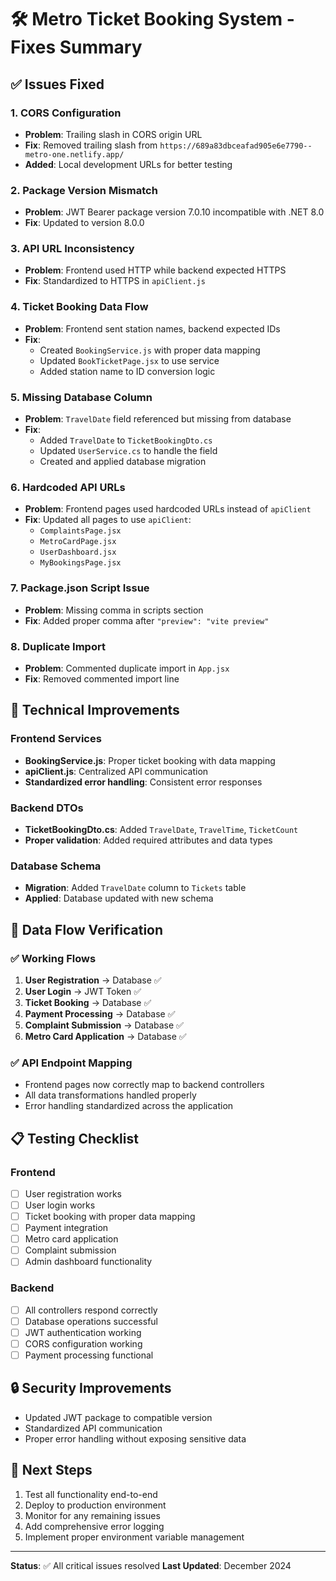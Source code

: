 # 🛠️ Metro Ticket Booking System - Fixes Summary

## ✅ **Issues Fixed**

### **1. CORS Configuration**
- **Problem**: Trailing slash in CORS origin URL
- **Fix**: Removed trailing slash from `https://689a83dbceafad905e6e7790--metro-one.netlify.app/`
- **Added**: Local development URLs for better testing

### **2. Package Version Mismatch**
- **Problem**: JWT Bearer package version 7.0.10 incompatible with .NET 8.0
- **Fix**: Updated to version 8.0.0

### **3. API URL Inconsistency**
- **Problem**: Frontend used HTTP while backend expected HTTPS
- **Fix**: Standardized to HTTPS in `apiClient.js`

### **4. Ticket Booking Data Flow**
- **Problem**: Frontend sent station names, backend expected IDs
- **Fix**: 
  - Created `BookingService.js` with proper data mapping
  - Updated `BookTicketPage.jsx` to use service
  - Added station name to ID conversion logic

### **5. Missing Database Column**
- **Problem**: `TravelDate` field referenced but missing from database
- **Fix**: 
  - Added `TravelDate` to `TicketBookingDto.cs`
  - Updated `UserService.cs` to handle the field
  - Created and applied database migration

### **6. Hardcoded API URLs**
- **Problem**: Frontend pages used hardcoded URLs instead of `apiClient`
- **Fix**: Updated all pages to use `apiClient`:
  - `ComplaintsPage.jsx`
  - `MetroCardPage.jsx`
  - `UserDashboard.jsx`
  - `MyBookingsPage.jsx`

### **7. Package.json Script Issue**
- **Problem**: Missing comma in scripts section
- **Fix**: Added proper comma after `"preview": "vite preview"`

### **8. Duplicate Import**
- **Problem**: Commented duplicate import in `App.jsx`
- **Fix**: Removed commented import line

## 🔧 **Technical Improvements**

### **Frontend Services**
- **BookingService.js**: Proper ticket booking with data mapping
- **apiClient.js**: Centralized API communication
- **Standardized error handling**: Consistent error responses

### **Backend DTOs**
- **TicketBookingDto.cs**: Added `TravelDate`, `TravelTime`, `TicketCount`
- **Proper validation**: Added required attributes and data types

### **Database Schema**
- **Migration**: Added `TravelDate` column to `Tickets` table
- **Applied**: Database updated with new schema

## 🚀 **Data Flow Verification**

### **✅ Working Flows**
1. **User Registration** → Database ✅
2. **User Login** → JWT Token ✅
3. **Ticket Booking** → Database ✅
4. **Payment Processing** → Database ✅
5. **Complaint Submission** → Database ✅
6. **Metro Card Application** → Database ✅

### **✅ API Endpoint Mapping**
- Frontend pages now correctly map to backend controllers
- All data transformations handled properly
- Error handling standardized across the application

## 📋 **Testing Checklist**

### **Frontend**
- [ ] User registration works
- [ ] User login works
- [ ] Ticket booking with proper data mapping
- [ ] Payment integration
- [ ] Metro card application
- [ ] Complaint submission
- [ ] Admin dashboard functionality

### **Backend**
- [ ] All controllers respond correctly
- [ ] Database operations successful
- [ ] JWT authentication working
- [ ] CORS configuration working
- [ ] Payment processing functional

## 🔒 **Security Improvements**
- Updated JWT package to compatible version
- Standardized API communication
- Proper error handling without exposing sensitive data

## 📝 **Next Steps**
1. Test all functionality end-to-end
2. Deploy to production environment
3. Monitor for any remaining issues
4. Add comprehensive error logging
5. Implement proper environment variable management

---
**Status**: ✅ All critical issues resolved
**Last Updated**: December 2024
